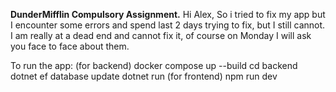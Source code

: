 **DunderMifflin Compulsory Assignment.**
Hi Alex,
So i tried to fix my app but I encounter some errors and spend last 2 days trying to fix, but I still cannot. I am really at a dead end and cannot fix it, of course on Monday I will ask you face to face about them.

To run the app:
(for backend)
docker compose up --build
cd backend
dotnet ef database update
dotnet run
(for frontend)
npm run dev